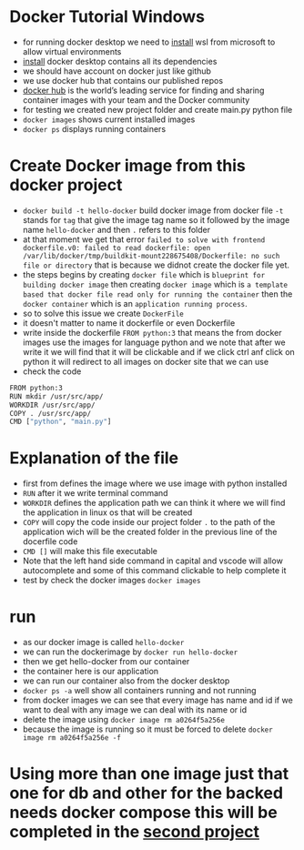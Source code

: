 # Docker Tutorial Windows 
- for running docker desktop we need to [install](https://learn.microsoft.com/en-us/windows/wsl/install) wsl from microsoft to allow virtual environments
- [install](https://www.docker.com/) docker desktop contains all its dependencies 
- we should have account on docker just like github
- we use docker hub that contains our published repos
- [docker hub](https://www.docker.com/products/docker-hub/) is the world’s leading service for finding and sharing container images with your team and the Docker community 
- for testing we created new project folder and create main.py python file
- `docker images` shows current installed images 
- `docker ps` displays  running containers 
# Create Docker image from this docker project
- `docker build -t hello-docker` build docker image from docker file `-t` stands for `tag` that give the image tag name so it followed by the image name `hello-docker` and then `.` refers to this folder
- at that moment we get that error `failed to solve with frontend dockerfile.v0: failed to read dockerfile: open /var/lib/docker/tmp/buildkit-mount228675408/Dockerfile: no such file or directory` that is because we didnot create the docker file yet.
- the steps begins by creating `docker file` which is `blueprint for building docker image` then creating `docker image` which is `a template based that docker file read only for running the container` then the `docker container` which is an `application running process`.
- so to solve this issue we create `DockerFile`
- it doesn't matter to name it dockerfile or even Dockerfile
- write inside the dockerfile `FROM python:3` that means the from docker images use the images for language python and we note that after we write it we will find that it will be clickable and if we click ctrl anf click on python it will redirect to all images on docker site that we can use
- check the code
```sh
FROM python:3
RUN mkdir /usr/src/app/
WORKDIR /usr/src/app/
COPY . /usr/src/app/
CMD ["python", "main.py"]
```
# Explanation of the file
- first from defines the image where we use image with python installed
- `RUN` after it we write terminal command 
- `WORKDIR` defines the application path we can think it where we will find the application in linux os that will be created
- `COPY` will copy the code inside our project folder `.` to the path of the application wich will be the created folder in the previous line of the docerfile code
- `CMD []` will make this file executable
- Note that the left hand side command in capital and vscode will allow autocomplete and some of this command clickable to help complete it
- test by check the docker images `docker images`
# run
- as our docker image is called `hello-docker`
- we can run the dockerimage  by `docker run hello-docker`
- then we get hello-docker from our container
- the container here is our application 
- we can run our container also from the docker desktop
- `docker ps -a`  well show all containers running and not running
- from  docker images we can see that every image has name and id if we want to deal with any image we can deal with its name or id
- delete the image using `docker image rm a0264f5a256e`
- because the image is running so it must be forced to delete `docker image rm a0264f5a256e -f`
# Using more than one image just that one for db and other for the backed needs docker compose this will be completed in the [second project](https://github.com/mostafaadawy/composejangodock)